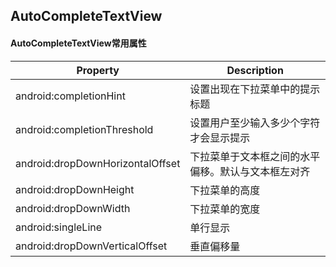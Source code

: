## AutoCompleteTextView

#### AutoCompleteTextView常用属性

|Property|Description|
|----|----|
|android:completionHint|设置出现在下拉菜单中的提示标题|
|android:completionThreshold|设置用户至少输入多少个字符才会显示提示|
|android:dropDownHorizontalOffset|下拉菜单于文本框之间的水平偏移。默认与文本框左对齐|
|android:dropDownHeight|下拉菜单的高度|
|android:dropDownWidth|下拉菜单的宽度|
|android:singleLine|单行显示|
|android:dropDownVerticalOffset|垂直偏移量|
